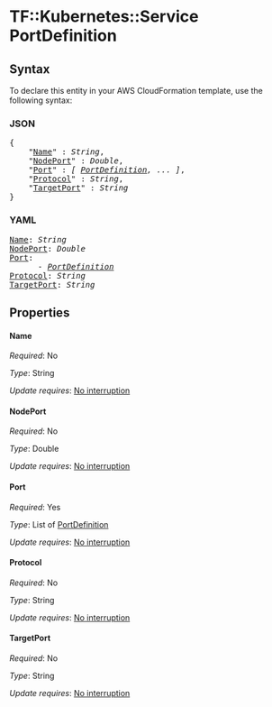 # TF::Kubernetes::Service PortDefinition

## Syntax

To declare this entity in your AWS CloudFormation template, use the following syntax:

### JSON

<pre>
{
    "<a href="#name" title="Name">Name</a>" : <i>String</i>,
    "<a href="#nodeport" title="NodePort">NodePort</a>" : <i>Double</i>,
    "<a href="#port" title="Port">Port</a>" : <i>[ <a href="portdefinition.md">PortDefinition</a>, ... ]</i>,
    "<a href="#protocol" title="Protocol">Protocol</a>" : <i>String</i>,
    "<a href="#targetport" title="TargetPort">TargetPort</a>" : <i>String</i>
}
</pre>

### YAML

<pre>
<a href="#name" title="Name">Name</a>: <i>String</i>
<a href="#nodeport" title="NodePort">NodePort</a>: <i>Double</i>
<a href="#port" title="Port">Port</a>: <i>
      - <a href="portdefinition.md">PortDefinition</a></i>
<a href="#protocol" title="Protocol">Protocol</a>: <i>String</i>
<a href="#targetport" title="TargetPort">TargetPort</a>: <i>String</i>
</pre>

## Properties

#### Name

_Required_: No

_Type_: String

_Update requires_: [No interruption](https://docs.aws.amazon.com/AWSCloudFormation/latest/UserGuide/using-cfn-updating-stacks-update-behaviors.html#update-no-interrupt)

#### NodePort

_Required_: No

_Type_: Double

_Update requires_: [No interruption](https://docs.aws.amazon.com/AWSCloudFormation/latest/UserGuide/using-cfn-updating-stacks-update-behaviors.html#update-no-interrupt)

#### Port

_Required_: Yes

_Type_: List of <a href="portdefinition.md">PortDefinition</a>

_Update requires_: [No interruption](https://docs.aws.amazon.com/AWSCloudFormation/latest/UserGuide/using-cfn-updating-stacks-update-behaviors.html#update-no-interrupt)

#### Protocol

_Required_: No

_Type_: String

_Update requires_: [No interruption](https://docs.aws.amazon.com/AWSCloudFormation/latest/UserGuide/using-cfn-updating-stacks-update-behaviors.html#update-no-interrupt)

#### TargetPort

_Required_: No

_Type_: String

_Update requires_: [No interruption](https://docs.aws.amazon.com/AWSCloudFormation/latest/UserGuide/using-cfn-updating-stacks-update-behaviors.html#update-no-interrupt)

